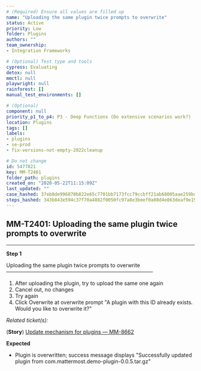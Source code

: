 ```yaml
---
# (Required) Ensure all values are filled up
name: "Uploading the same plugin twice prompts to overwrite"
status: Active
priority: Low
folder: Plugins
authors: ""
team_ownership: 
- Integration Frameworks

# (Optional) Test type and tools
cypress: Evaluating
detox: null
mmctl: null
playwright: null
rainforest: []
manual_test_environments: []

# (Optional)
component: null
priority_p1_to_p4: P3 - Deep Functions (Do extensive scenarios work?)
location: Plugins
tags: []
labels: 
- plugins
- se-prod
- fix-versions-not-empty-2022cleanup

# Do not change
id: 5477821
key: MM-T2401
folder_path: plugins
created_on: "2020-05-22T11:15:09Z"
last_updated: ""
case_hashed: 37eb8de996870b822e65c7701bb7173fcc79ccbff21ab68005aae259bdc11c1609601da19c8bf97e4e9713cf96c2cff6
steps_hashed: 343b843e594c37f70a4882f0050fc97a8e3beef0a08d4e863deaf9e19b2b17bb939cd27fa12ff4203ae90287cdb648e5
---
```


## MM-T2401: Uploading the same plugin twice prompts to overwrite

---

**Step 1**

Uploading the same plugin twice prompts to overwrite\
————————————————————————————

1. After uploading the plugin, try to upload the same one again
2. Cancel out, no changes
3. Try again
4. Click Overwrite at overwrite prompt "A plugin with this ID already exists. Would you like to overwrite it?"

_Related ticket(s):_

(**Story**) [Update mechanism for plugins — MM-8662](https://mattermost.atlassian.net/browse/MM-8662)

**Expected**

- Plugin is overwritten; success message displays "Successfully updated plugin from com.mattermost.demo-plugin-0.0.5.tar.gz"
